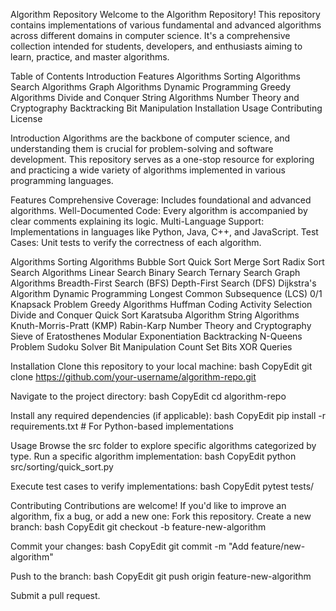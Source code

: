 Algorithm Repository
Welcome to the Algorithm Repository! This repository contains implementations of various fundamental and advanced algorithms across different domains in computer science. It's a comprehensive collection intended for students, developers, and enthusiasts aiming to learn, practice, and master algorithms.

Table of Contents
Introduction
Features
Algorithms
Sorting Algorithms
Search Algorithms
Graph Algorithms
Dynamic Programming
Greedy Algorithms
Divide and Conquer
String Algorithms
Number Theory and Cryptography
Backtracking
Bit Manipulation
Installation
Usage
Contributing
License

Introduction
Algorithms are the backbone of computer science, and understanding them is crucial for problem-solving and software development. This repository serves as a one-stop resource for exploring and practicing a wide variety of algorithms implemented in various programming languages.

Features
Comprehensive Coverage: Includes foundational and advanced algorithms.
Well-Documented Code: Every algorithm is accompanied by clear comments explaining its logic.
Multi-Language Support: Implementations in languages like Python, Java, C++, and JavaScript.
Test Cases: Unit tests to verify the correctness of each algorithm.

Algorithms
Sorting Algorithms
Bubble Sort
Quick Sort
Merge Sort
Radix Sort
Search Algorithms
Linear Search
Binary Search
Ternary Search
Graph Algorithms
Breadth-First Search (BFS)
Depth-First Search (DFS)
Dijkstra's Algorithm
Dynamic Programming
Longest Common Subsequence (LCS)
0/1 Knapsack Problem
Greedy Algorithms
Huffman Coding
Activity Selection
Divide and Conquer
Quick Sort
Karatsuba Algorithm
String Algorithms
Knuth-Morris-Pratt (KMP)
Rabin-Karp
Number Theory and Cryptography
Sieve of Eratosthenes
Modular Exponentiation
Backtracking
N-Queens Problem
Sudoku Solver
Bit Manipulation
Count Set Bits
XOR Queries

Installation
Clone this repository to your local machine:
bash
CopyEdit
git clone https://github.com/your-username/algorithm-repo.git  


Navigate to the project directory:
bash
CopyEdit
cd algorithm-repo  


Install any required dependencies (if applicable):
bash
CopyEdit
pip install -r requirements.txt  # For Python-based implementations  



Usage
Browse the src folder to explore specific algorithms categorized by type.
Run a specific algorithm implementation:
bash
CopyEdit
python src/sorting/quick_sort.py  


Execute test cases to verify implementations:
bash
CopyEdit
pytest tests/  



Contributing
Contributions are welcome! If you'd like to improve an algorithm, fix a bug, or add a new one:
Fork this repository.
Create a new branch:
bash
CopyEdit
git checkout -b feature-new-algorithm  


Commit your changes:
bash
CopyEdit
git commit -m "Add feature/new-algorithm"  


Push to the branch:
bash
CopyEdit
git push origin feature-new-algorithm  


Submit a pull request.

